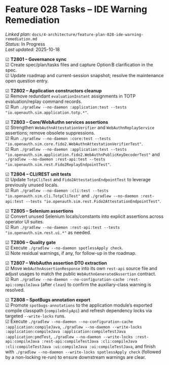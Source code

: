 # Feature 028 Tasks – IDE Warning Remediation

_Linked plan:_ `docs/4-architecture/feature-plan-028-ide-warning-remediation.md`  
_Status:_ In Progress  
_Last updated:_ 2025-10-18

☑ **T2801 – Governance sync**  
  ☑ Create spec/plan/tasks files and capture Option B clarification in the spec.  
  ☑ Update roadmap and current-session snapshot; resolve the maintenance open question entry.

☑ **T2802 – Application constructors cleanup**  
  ☑ Remove redundant `evaluationInstant` assignments in TOTP evaluation/replay command records.  
  ☑ Run `./gradlew --no-daemon :application:test --tests "io.openauth.sim.application.totp.*"`.

☑ **T2803 – Core/WebAuthn services assertions**  
  ☑ Strengthen `WebAuthnAttestationVerifier` and `WebAuthnReplayService` assertions; remove obsolete suppressions.  
  ☑ Run `./gradlew --no-daemon :core:test --tests "io.openauth.sim.core.fido2.WebAuthnAttestationVerifierTest"`.  
  ☑ Run `./gradlew --no-daemon :application:test --tests "io.openauth.sim.application.fido2.WebAuthnPublicKeyDecoderTest"` and `./gradlew --no-daemon :rest-api:test --tests "io.openauth.sim.rest.Fido2ReplayEndpointTest"`.

☑ **T2804 – CLI/REST unit tests**  
  ☑ Update `TotpCliTest` and `Fido2AttestationEndpointTest` to leverage previously unused locals.  
  ☑ Run `./gradlew --no-daemon :cli:test --tests "io.openauth.sim.cli.TotpCliTest"` and `./gradlew --no-daemon :rest-api:test --tests "io.openauth.sim.rest.Fido2AttestationEndpointTest"`.

☑ **T2805 – Selenium assertions**  
  ☑ Convert unused Selenium locals/constants into explicit assertions across operator UI suites.  
  ☑ Run `./gradlew --no-daemon :rest-api:test --tests "io.openauth.sim.rest.ui.*"` as needed.

☑ **T2806 – Quality gate**  
  ☑ Execute `./gradlew --no-daemon spotlessApply check`.  
  ☑ Note residual warnings, if any, for follow-up in the roadmap.

☑ **T2807 – WebAuthn assertion DTO extraction**  
  ☑ Move `WebAuthnAssertionResponse` into its own `rest-api` source file and adjust usages to match the public `WebAuthnGeneratedAssertion` contract.  
  ☑ Run `./gradlew --no-daemon --no-configuration-cache :rest-api:compileJava` (after `clean`) to confirm the auxiliary-class warning is resolved.

☑ **T2808 – SpotBugs annotation export**  
  ☑ Promote `spotbugs-annotations` to the application module’s exported compile classpath (`compileOnlyApi`) and refresh dependency locks via targeted `--write-locks` runs.  
  ☑ Execute `./gradlew --no-daemon --no-configuration-cache :application:compileJava`, `./gradlew --no-daemon --write-locks :application:compileJava :application:compileTestJava :application:pmdTest`, `./gradlew --no-daemon --write-locks :rest-api:compileJava :rest-api:compileTestJava :cli:compileJava :cli:compileTestJava :ui:compileJava :ui:compileTestJava`, and finish with `./gradlew --no-daemon --write-locks spotlessApply check` (followed by a non-locking re-run) to ensure downstream warnings are clear.
